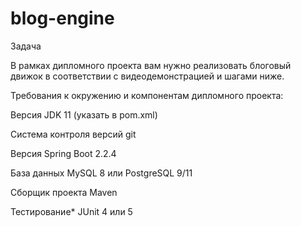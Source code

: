 # blog-engine
Задача

В рамках дипломного проекта вам нужно реализовать блоговый движок в соответствии с видеодемонстрацией и шагами ниже. 


Требования к окружению и компонентам дипломного проекта:


Версия JDK                         11 (указать в pom.xml)

Система контроля версий            git

Версия Spring Boot                 2.2.4

База данных                        MySQL 8 или PostgreSQL 9/11

Сборщик проекта                    Maven

Тестирование*                      JUnit 4 или 5


